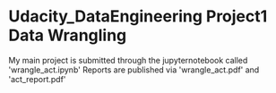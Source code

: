# Udacity_DataEngineering Project1 Data Wrangling
My main project is submitted through the jupyternotebook called 'wrangle_act.ipynb'
Reports are published via 'wrangle_act.pdf' and 'act_report.pdf'

